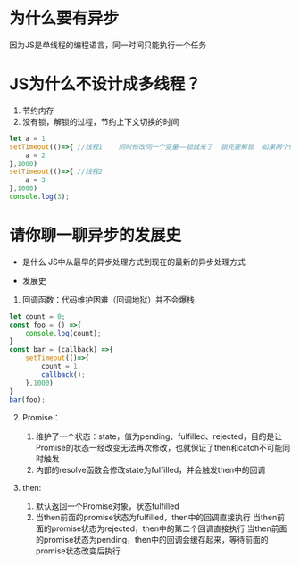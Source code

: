 # 为什么要有异步

因为JS是单线程的编程语言，同一时间只能执行一个任务

# JS为什么不设计成多线程？
1. 节约内存
2. 没有锁，解锁的过程，节约上下文切换的时间

```js
let a = 1
setTimeout(()=>{ //线程1    同时修改同一个变量——锁就来了  锁完要解锁  如果两个修改的地方在不同的上下文，那么上下文切换的时间就会浪费掉
    a = 2
},1000)
setTimeout(()=>{ //线程2
    a = 3
},1000)
console.log(3);
```

# 请你聊一聊异步的发展史
- 是什么
    JS中从最早的异步处理方式到现在的最新的异步处理方式

- 发展史
1. 回调函数：代码维护困难（回调地狱）并不会爆栈

```js
let count = 0;
const foo = () =>{
    console.log(count);
}
const bar = (callback) =>{
    setTimeout(()=>{
        count = 1
        callback();
    },1000)
}
bar(foo);
```

<!-- Promise如何解决异步 -->
2. Promise：
    1. 维护了一个状态：state，值为pending、fulfilled、rejected，目的是让Promise的状态一经改变无法再次修改，也就保证了then和catch不可能同时触发
    2. 内部的resolve函数会修改state为fulfilled，并会触发then中的回调

3. then:
    1. 默认返回一个Promise对象，状态fulfilled
    2. 当then前面的promise状态为fulfilled，then中的回调直接执行
        当then前面的promise状态为rejected，then中的第二个回调直接执行
        当then前面的promise状态为pending，then中的回调会缓存起来，等待前面的promise状态改变后执行
